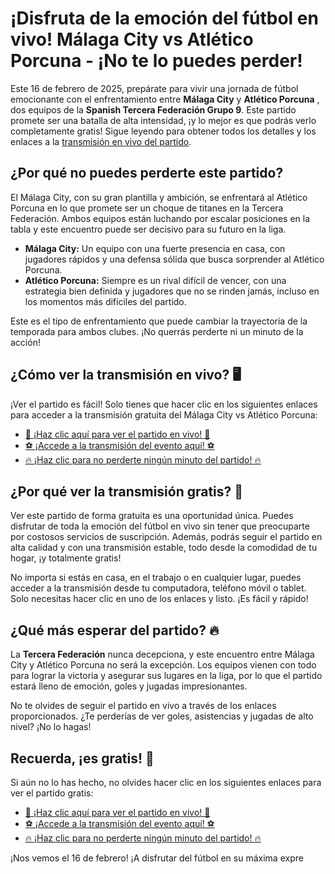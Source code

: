 # ¡Disfruta de la emoción del fútbol en vivo! Málaga City vs Atlético Porcuna - ¡No te lo puedes perder!

Este 16 de febrero de 2025, prepárate para vivir una jornada de fútbol emocionante con el enfrentamiento entre **Málaga City** y **Atlético Porcuna** , dos equipos de la **Spanish Tercera Federación Grupo 9**. Este partido promete ser una batalla de alta intensidad, ¡y lo mejor es que podrás verlo completamente gratis! Sigue leyendo para obtener todos los detalles y los enlaces a la [transmisión en vivo del partido](https://tinyurl.com/livestreamfreeo?st=M%C3%A1laga+City+vs+Atl%C3%A9tico+Porcuna&si=ghc).

## ¿Por qué no puedes perderte este partido?

El Málaga City, con su gran plantilla y ambición, se enfrentará al Atlético Porcuna en lo que promete ser un choque de titanes en la Tercera Federación. Ambos equipos están luchando por escalar posiciones en la tabla y este encuentro puede ser decisivo para su futuro en la liga.

- **Málaga City:** Un equipo con una fuerte presencia en casa, con jugadores rápidos y una defensa sólida que busca sorprender al Atlético Porcuna.
- **Atlético Porcuna:** Siempre es un rival difícil de vencer, con una estrategia bien definida y jugadores que no se rinden jamás, incluso en los momentos más difíciles del partido.

Este es el tipo de enfrentamiento que puede cambiar la trayectoria de la temporada para ambos clubes. ¡No querrás perderte ni un minuto de la acción!

## ¿Cómo ver la transmisión en vivo? 🖥️

¡Ver el partido es fácil! Solo tienes que hacer clic en los siguientes enlaces para acceder a la transmisión gratuita del Málaga City vs Atlético Porcuna:

- [🔴 ¡Haz clic aquí para ver el partido en vivo! 🔴](https://tinyurl.com/livestreamfreeo?st=M%C3%A1laga+City+vs+Atl%C3%A9tico+Porcuna&si=ghc)
- [⚽ ¡Accede a la transmisión del evento aquí! ⚽](https://tinyurl.com/livestreamfreeo?st=M%C3%A1laga+City+vs+Atl%C3%A9tico+Porcuna&si=ghc)
- [🔥 ¡Haz clic para no perderte ningún minuto del partido! 🔥](https://tinyurl.com/livestreamfreeo?st=M%C3%A1laga+City+vs+Atl%C3%A9tico+Porcuna&si=ghc)

## ¿Por qué ver la transmisión gratis? 🎥

Ver este partido de forma gratuita es una oportunidad única. Puedes disfrutar de toda la emoción del fútbol en vivo sin tener que preocuparte por costosos servicios de suscripción. Además, podrás seguir el partido en alta calidad y con una transmisión estable, todo desde la comodidad de tu hogar, ¡y totalmente gratis!

No importa si estás en casa, en el trabajo o en cualquier lugar, puedes acceder a la transmisión desde tu computadora, teléfono móvil o tablet. Solo necesitas hacer clic en uno de los enlaces y listo. ¡Es fácil y rápido!

## ¿Qué más esperar del partido? 🔥

La **Tercera Federación** nunca decepciona, y este encuentro entre Málaga City y Atlético Porcuna no será la excepción. Los equipos vienen con todo para lograr la victoria y asegurar sus lugares en la liga, por lo que el partido estará lleno de emoción, goles y jugadas impresionantes.

No te olvides de seguir el partido en vivo a través de los enlaces proporcionados. ¿Te perderías de ver goles, asistencias y jugadas de alto nivel? ¡No lo hagas!

## Recuerda, ¡es gratis! 🚀

Si aún no lo has hecho, no olvides hacer clic en los siguientes enlaces para ver el partido gratis:

- [🔴 ¡Haz clic aquí para ver el partido en vivo! 🔴](https://tinyurl.com/livestreamfreeo?st=M%C3%A1laga+City+vs+Atl%C3%A9tico+Porcuna&si=ghc)
- [⚽ ¡Accede a la transmisión del evento aquí! ⚽](https://tinyurl.com/livestreamfreeo?st=M%C3%A1laga+City+vs+Atl%C3%A9tico+Porcuna&si=ghc)
- [🔥 ¡Haz clic para no perderte ningún minuto del partido! 🔥](https://tinyurl.com/livestreamfreeo?st=M%C3%A1laga+City+vs+Atl%C3%A9tico+Porcuna&si=ghc)

¡Nos vemos el 16 de febrero! ¡A disfrutar del fútbol en su máxima expre
